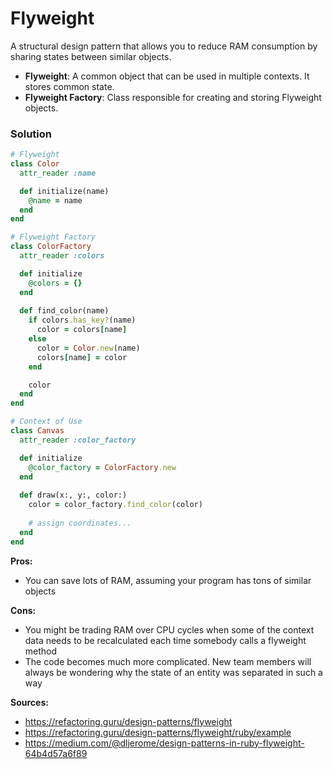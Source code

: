 # Flyweight

A structural design pattern that allows you to reduce RAM consumption by sharing states between similar objects.

- **Flyweight**: A common object that can be used in multiple contexts. It stores common state.
- **Flyweight Factory**: Class responsible for creating and storing Flyweight objects.

### Solution
``` Ruby
# Flyweight
class Color
  attr_reader :name

  def initialize(name)
    @name = name
  end
end

# Flyweight Factory
class ColorFactory
  attr_reader :colors

  def initialize
    @colors = {}
  end
  
  def find_color(name)
    if colors.has_key?(name)
      color = colors[name]
    else
      color = Color.new(name)
      colors[name] = color
    end

    color
  end
end

# Context of Use
class Canvas
  attr_reader :color_factory

  def initialize
    @color_factory = ColorFactory.new
  end
  
  def draw(x:, y:, color:)
    color = color_factory.find_color(color)
    
    # assign coordinates...
  end
end
```

**Pros:**
- You can save lots of RAM, assuming your program has tons of similar objects

**Cons:**
- You might be trading RAM over CPU cycles when some of the context data needs to be recalculated each time somebody calls a flyweight method
- The code becomes much more complicated. New team members will always be wondering why the state of an entity was separated in such a way

**Sources:**
- https://refactoring.guru/design-patterns/flyweight
- https://refactoring.guru/design-patterns/flyweight/ruby/example
- https://medium.com/@dljerome/design-patterns-in-ruby-flyweight-64b4d57a6f89

